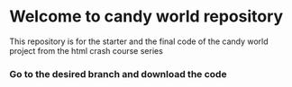 # Welcome to candy world repository

This repository is for the starter and the final code of the candy world project from the html crash course series

### Go to the desired branch and download the code